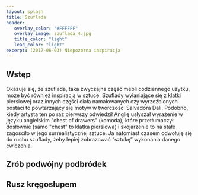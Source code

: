 ```yaml
---
layout: splash
title: Szuflada
header:
   overlay_color: "#FFFFFF"
   overlay_image: szuflada_4.jpg
   title_color: "light"
   lead_color: "light"
excerpt: (2017-06-03) Niepozorna inspiracja
---
```


## Wstęp

Okazuje się, że szuflada, taka zwyczajna część mebli codziennego użytku, może być również inspiracją w sztuce. Szuflady wyłaniające się z klatki piersiowej oraz innych części ciała namalowanych czy wyrzeźbionych postaci to powtarzający się motyw w twórczości Salvadora Dali. Podobno, kiedy artysta ten po raz pierwszy odwiedził Anglię usłyszał wyrażenie w języku angielskim "chest of drawers" (komoda), które przetłumaczył dosłownie (samo "chest" to klatka piersiowa) i skojarzenie to na stałe zagościło w jego surrealistycznej sztuce. 
Ja natomiast czasem odwołuję się do ruchu szuflady, żeby lepiej zobrazować “sztukę” wykonania danego ćwiczenia.

## Zrób podwójny podbródek

## Rusz kręgosłupem
